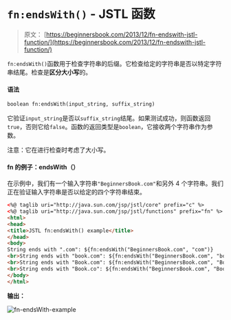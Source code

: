 # `fn:endsWith()` - JSTL 函数

> 原文： [https://beginnersbook.com/2013/12/fn-endswith-jstl-function/](https://beginnersbook.com/2013/12/fn-endswith-jstl-function/)

`fn:endsWith()`函数用于检查字符串的后缀。它检查给定的字符串是否以特定字符串结尾。检查是**区分大小写**的。

#### 语法

```html
boolean fn:endsWith(input_string, suffix_string)
```

它验证`input_string`是否以`suffix_string`结尾。如果测试成功，则函数返回`true`，否则它给`false`。函数的返回类型是`boolean`，它接收两个字符串作为参数。

注意：它在进行检查时考虑了大小写。

#### fn 的例子：endsWith（）

在示例中，我们有一个输入字符串`"BeginnersBook.com"`和另外 4 个字符串。我们正在验证输入字符串是否以给定的四个字符串结束。

```html
<%@ taglib uri="http://java.sun.com/jsp/jstl/core" prefix="c" %>
<%@ taglib uri="http://java.sun.com/jsp/jstl/functions" prefix="fn" %>
<html>
<head>
<title>JSTL fn:endsWith() example</title>
</head>
<body>
String ends with ".com": ${fn:endsWith("BeginnersBook.com", "com")}
<br>String ends with "book.com": ${fn:endsWith("BeginnersBook.com", "book.com")}
<br>String ends with "Book.com": ${fn:endsWith("BeginnersBook.com", "Book.com")}
<br>String ends with "Book.co": ${fn:endsWith("BeginnersBook.com", "Book.co")}
</body>
</html>
```

**输出：**

![fn-endsWith-example](../Images/0ba540e5ddfbf7443019be52aff5f4c6.jpg)